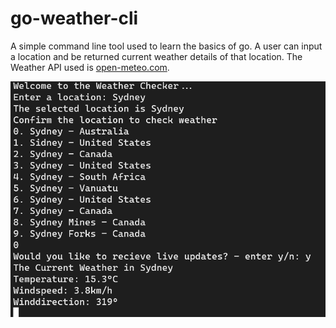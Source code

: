 # go-weather-cli

A simple command line tool used to learn the basics of go.
A user can input a location and be returned current weather details of that location. 
The Weather API used is [open-meteo.com](https://open-meteo.com/).

![Example](Example.png)